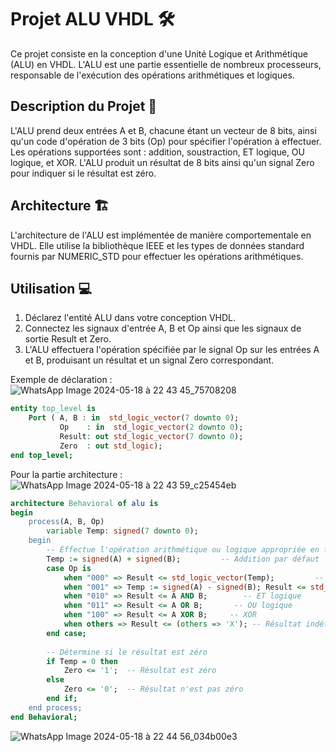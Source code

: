 
# Projet ALU VHDL 🛠️

Ce projet consiste en la conception d'une Unité Logique et Arithmétique (ALU) en VHDL. L'ALU est une partie essentielle de nombreux processeurs, responsable de l'exécution des opérations arithmétiques et logiques.

## Description du Projet 📝

L'ALU prend deux entrées A et B, chacune étant un vecteur de 8 bits, ainsi qu'un code d'opération de 3 bits (Op) pour spécifier l'opération à effectuer. Les opérations supportées sont : addition, soustraction, ET logique, OU logique, et XOR. L'ALU produit un résultat de 8 bits ainsi qu'un signal Zero pour indiquer si le résultat est zéro.

## Architecture 🏗️

L'architecture de l'ALU est implémentée de manière comportementale en VHDL. Elle utilise la bibliothèque IEEE et les types de données standard fournis par NUMERIC_STD pour effectuer les opérations arithmétiques.

## Utilisation 💻

1. Déclarez l'entité ALU dans votre conception VHDL.
2. Connectez les signaux d'entrée A, B et Op ainsi que les signaux de sortie Result et Zero.
3. L'ALU effectuera l'opération spécifiée par le signal Op sur les entrées A et B, produisant un résultat et un signal Zero correspondant.

Exemple de déclaration :
![WhatsApp Image 2024-05-18 à 22 43 45_75708208](https://github.com/ouarriorxx/VHDL-ALU-PROJECT/assets/143946046/19c7e222-bb6c-4e95-b496-68caf61dbb2a)

```vhdl
entity top_level is
    Port ( A, B : in  std_logic_vector(7 downto 0);
           Op    : in  std_logic_vector(2 downto 0);
           Result: out std_logic_vector(7 downto 0);
           Zero  : out std_logic);
end top_level;
```
Pour la partie architecture :
![WhatsApp Image 2024-05-18 à 22 43 59_c25454eb](https://github.com/ouarriorxx/VHDL-ALU-PROJECT/assets/143946046/cc867eba-5829-409d-8ce3-9c138a1128de)

```vhdl
architecture Behavioral of alu is
begin
    process(A, B, Op)
        variable Temp: signed(7 downto 0); 
    begin
        -- Effectue l'opération arithmétique ou logique appropriée en fonction de Op
        Temp := signed(A) + signed(B);         -- Addition par défaut
        case Op is
            when "000" => Result <= std_logic_vector(Temp);         -- Addition
            when "001" => Temp := signed(A) - signed(B); Result <= std_logic_vector(Temp);          -- Soustraction
            when "010" => Result <= A AND B;        -- ET logique
            when "011" => Result <= A OR B;       -- OU logique
            when "100" => Result <= A XOR B;     -- XOR
            when others => Result <= (others => 'X'); -- Résultat indéterminé pour d'autres opcodes
        end case;
        
        -- Détermine si le résultat est zéro
        if Temp = 0 then
            Zero <= '1';  -- Résultat est zéro
        else
            Zero <= '0';  -- Résultat n'est pas zéro
        end if;
    end process;
end Behavioral;
```
![WhatsApp Image 2024-05-18 à 22 44 56_034b00e3](https://github.com/ouarriorxx/VHDL-ALU-PROJECT/assets/143946046/64aae75e-1cea-4590-9ace-62c2441dcdb9)
